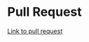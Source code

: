 # Pull Request

[Link to pull request](https://github.com/kylehoac/django-snacks/commit/f15b8cc4b90b2a6574220405830d7a98bdb1bd97)
